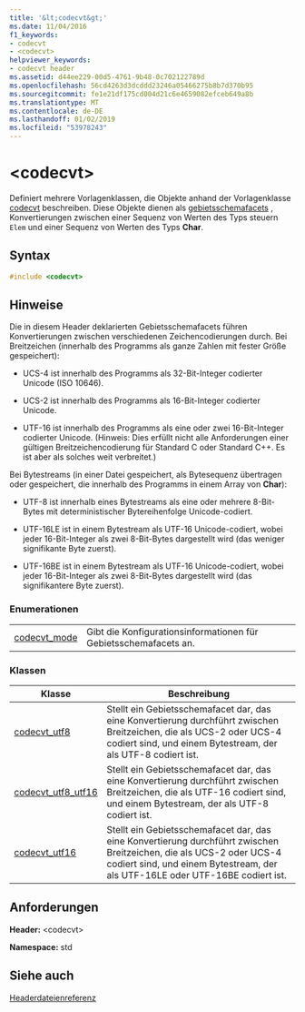 ```yaml
---
title: '&lt;codecvt&gt;'
ms.date: 11/04/2016
f1_keywords:
- codecvt
- <codecvt>
helpviewer_keywords:
- codecvt header
ms.assetid: d44ee229-00d5-4761-9b48-0c702122789d
ms.openlocfilehash: 56cd4263d3dcddd23246a05466275b8b7d370b95
ms.sourcegitcommit: fe1e21df175cd004d21c6e4659082efceb649a8b
ms.translationtype: MT
ms.contentlocale: de-DE
ms.lasthandoff: 01/02/2019
ms.locfileid: "53978243"
---
```

# <a name="ltcodecvtgt"></a>&lt;codecvt&gt;

Definiert mehrere Vorlagenklassen, die Objekte anhand der Vorlagenklasse [codecvt](../standard-library/codecvt-class.md) beschreiben. Diese Objekte dienen als [gebietsschemafacets](../standard-library/locale-class.md#facet_class) , Konvertierungen zwischen einer Sequenz von Werten des Typs steuern `Elem` und einer Sequenz von Werten des Typs **Char**.

## <a name="syntax"></a>Syntax

```cpp
#include <codecvt>
```

## <a name="remarks"></a>Hinweise

Die in diesem Header deklarierten Gebietsschemafacets führen Konvertierungen zwischen verschiedenen Zeichencodierungen durch. Bei Breitzeichen (innerhalb des Programms als ganze Zahlen mit fester Größe gespeichert):

- UCS-4 ist innerhalb des Programms als 32-Bit-Integer codierter Unicode (ISO 10646).

- UCS-2 ist innerhalb des Programms als 16-Bit-Integer codierter Unicode.

- UTF-16 ist innerhalb des Programms als eine oder zwei 16-Bit-Integer codierter Unicode. (Hinweis: Dies erfüllt nicht alle Anforderungen einer gültigen Breitzeichencodierung für Standard C oder Standard C++. Es ist aber als solches weit verbreitet.)

Bei Bytestreams (in einer Datei gespeichert, als Bytesequenz übertragen oder gespeichert, die innerhalb des Programms in einem Array von **Char**):

- UTF-8 ist innerhalb eines Bytestreams als eine oder mehrere 8-Bit-Bytes mit deterministischer Bytereihenfolge Unicode-codiert.

- UTF-16LE ist in einem Bytestream als UTF-16 Unicode-codiert, wobei jeder 16-Bit-Integer als zwei 8-Bit-Bytes dargestellt wird (das weniger signifikante Byte zuerst).

- UTF-16BE ist in einem Bytestream als UTF-16 Unicode-codiert, wobei jeder 16-Bit-Integer als zwei 8-Bit-Bytes dargestellt wird (das signifikantere Byte zuerst).

### <a name="enumerations"></a>Enumerationen

|||
|-|-|
|[codecvt_mode](../standard-library/codecvt-enums.md#codecvt_mode)|Gibt die Konfigurationsinformationen für Gebietsschemafacets an.|

### <a name="classes"></a>Klassen

|Klasse|Beschreibung|
|-|-|
|[codecvt_utf8](codecvt-utf8-class.md)|Stellt ein Gebietsschemafacet dar, das eine Konvertierung durchführt zwischen Breitzeichen, die als UCS-2 oder UCS-4 codiert sind, und einem Bytestream, der als UTF-8 codiert ist.|
|[codecvt_utf8_utf16](codecvt-utf8-utf16-class.md)|Stellt ein Gebietsschemafacet dar, das eine Konvertierung durchführt zwischen Breitzeichen, die als UTF-16 codiert sind, und einem Bytestream, der als UTF-8 codiert ist.|
|[codecvt_utf16](codecvt-utf16-class.md)|Stellt ein Gebietsschemafacet dar, das eine Konvertierung durchführt zwischen Breitzeichen, die als UCS-2 oder UCS-4 codiert sind, und einem Bytestream, der als UTF-16LE oder UTF-16BE codiert ist.|

## <a name="requirements"></a>Anforderungen

**Header:** \<codecvt>

**Namespace:** std

## <a name="see-also"></a>Siehe auch

[Headerdateienreferenz](../standard-library/cpp-standard-library-header-files.md)<br/>
